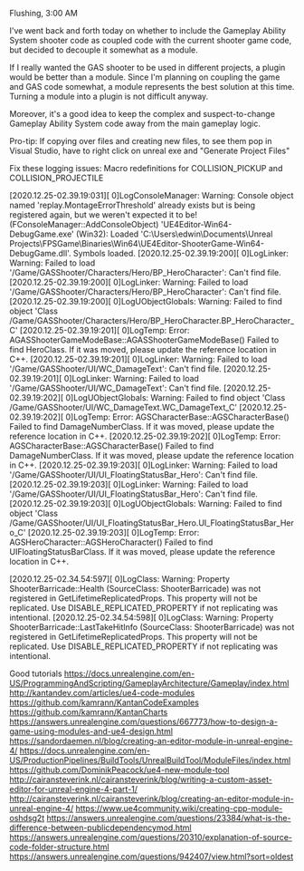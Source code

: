 Flushing, 3:00 AM

I've went back and forth today on whether to include the Gameplay Ability System shooter code as coupled code with the current shooter game code, but decided to decouple it somewhat as a module.

If I really wanted the GAS shooter to be used in different projects, a plugin would be better than a module. Since I'm planning on coupling the game and GAS code somewhat, a module represents the best solution at this time. Turning a module into a plugin is not difficult anyway.

Moreover, it's a good idea to keep the complex and suspect-to-change Gameplay Ability System code away from the main gameplay logic.

Pro-tip: If copying over files and creating new files, to see them pop in Visual Studio, have to right click on unreal exe and "Generate Project Files"

Fix these logging issues:
Macro redefinitions for COLLISION_PICKUP and COLLISION_PROJECTILE

[2020.12.25-02.39.19:031][  0]LogConsoleManager: Warning: Console object named 'replay.MontageErrorThreshold' already exists but is being registered again, but we weren't expected it to be! (FConsoleManager::AddConsoleObject)
'UE4Editor-Win64-DebugGame.exe' (Win32): Loaded 'C:\Users\edwin\Documents\Unreal Projects\FPSGame\Binaries\Win64\UE4Editor-ShooterGame-Win64-DebugGame.dll'. Symbols loaded.
[2020.12.25-02.39.19:200][  0]LogLinker: Warning: Failed to load '/Game/GASShooter/Characters/Hero/BP_HeroCharacter': Can't find file.
[2020.12.25-02.39.19:200][  0]LogLinker: Warning: Failed to load '/Game/GASShooter/Characters/Hero/BP_HeroCharacter': Can't find file.
[2020.12.25-02.39.19:200][  0]LogUObjectGlobals: Warning: Failed to find object 'Class /Game/GASShooter/Characters/Hero/BP_HeroCharacter.BP_HeroCharacter_C'
[2020.12.25-02.39.19:201][  0]LogTemp: Error: AGASShooterGameModeBase::AGASShooterGameModeBase() Failed to find HeroClass. If it was moved, please update the reference location in C++.
[2020.12.25-02.39.19:201][  0]LogLinker: Warning: Failed to load '/Game/GASShooter/UI/WC_DamageText': Can't find file.
[2020.12.25-02.39.19:201][  0]LogLinker: Warning: Failed to load '/Game/GASShooter/UI/WC_DamageText': Can't find file.
[2020.12.25-02.39.19:202][  0]LogUObjectGlobals: Warning: Failed to find object 'Class /Game/GASShooter/UI/WC_DamageText.WC_DamageText_C'
[2020.12.25-02.39.19:202][  0]LogTemp: Error: AGSCharacterBase::AGSCharacterBase() Failed to find DamageNumberClass. If it was moved, please update the reference location in C++.
[2020.12.25-02.39.19:202][  0]LogTemp: Error: AGSCharacterBase::AGSCharacterBase() Failed to find DamageNumberClass. If it was moved, please update the reference location in C++.
[2020.12.25-02.39.19:203][  0]LogLinker: Warning: Failed to load '/Game/GASShooter/UI/UI_FloatingStatusBar_Hero': Can't find file.
[2020.12.25-02.39.19:203][  0]LogLinker: Warning: Failed to load '/Game/GASShooter/UI/UI_FloatingStatusBar_Hero': Can't find file.
[2020.12.25-02.39.19:203][  0]LogUObjectGlobals: Warning: Failed to find object 'Class /Game/GASShooter/UI/UI_FloatingStatusBar_Hero.UI_FloatingStatusBar_Hero_C'
[2020.12.25-02.39.19:203][  0]LogTemp: Error: AGSHeroCharacter::AGSHeroCharacter() Failed to find UIFloatingStatusBarClass. If it was moved, please update the reference location in C++.

[2020.12.25-02.34.54:597][  0]LogClass: Warning: Property ShooterBarricade::Health (SourceClass: ShooterBarricade) was not registered in GetLifetimeReplicatedProps. This property will not be replicated. Use DISABLE_REPLICATED_PROPERTY if not replicating was intentional.
[2020.12.25-02.34.54:598][  0]LogClass: Warning: Property ShooterBarricade::LastTakeHitInfo (SourceClass: ShooterBarricade) was not registered in GetLifetimeReplicatedProps. This property will not be replicated. Use DISABLE_REPLICATED_PROPERTY if not replicating was intentional.

Good tutorials
https://docs.unrealengine.com/en-US/ProgrammingAndScripting/GameplayArchitecture/Gameplay/index.html
http://kantandev.com/articles/ue4-code-modules
https://github.com/kamrann/KantanCodeExamples
https://github.com/kamrann/KantanCharts
https://answers.unrealengine.com/questions/667773/how-to-design-a-game-using-modules-and-ue4-design.html
https://sandordaemen.nl/blog/creating-an-editor-module-in-unreal-engine-4/
https://docs.unrealengine.com/en-US/ProductionPipelines/BuildTools/UnrealBuildTool/ModuleFiles/index.html
https://github.com/DominikPeacock/ue4-new-module-tool
http://cairansteverink.nl/cairansteverink/blog/writing-a-custom-asset-editor-for-unreal-engine-4-part-1/
http://cairansteverink.nl/cairansteverink/blog/creating-an-editor-module-in-unreal-engine-4/
https://www.ue4community.wiki/creating-cpp-module-oshdsg2t
https://answers.unrealengine.com/questions/23384/what-is-the-difference-between-publicdependencymod.html
https://answers.unrealengine.com/questions/20310/explanation-of-source-code-folder-structure.html
https://answers.unrealengine.com/questions/942407/view.html?sort=oldest